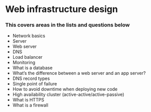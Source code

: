 # Web infrastructure design

### This covers areas in the lists and questions below

* Network basics
* Server
* Web server
* DNS
* Load balancer
* Monitoring
* What is a database
* What’s the difference between a web server and an app server?
* DNS record types
* Single point of failure
* How to avoid downtime when deploying new code
* High availability cluster (active-active/active-passive)
* What is HTTPS
* What is a firewall
